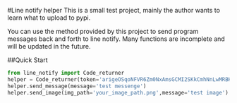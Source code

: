 #Line notify helper
This is a small test project, mainly the author wants to learn what to upload to pypi.

You can use the method provided by this project to send program messages back and forth to line notify. Many functions are incomplete and will be updated in the future.

##Quick Start
```python
from line_notify import Code_returner
helper = Code_returner(token='arigeOSqoNFVR6Zm0NxAmsGCMI2SKkCmhNnLwMRBK1m')
helper.send_message(message='test messenge')
helper.send_image(img_path='your_image_path.png',message='test image')
```